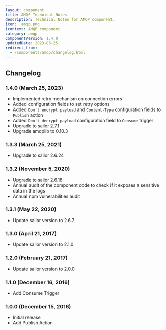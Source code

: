 ```yaml
---
layout: component
title: AMQP Technical Notes
description: Technical Notes for AMQP component.
icon:  amqp.png
icontext: AMQP component
category: amqp
ComponentVersion: 1.4.0
updatedDate: 2023-03-25
redirect_from:
  - /components/amqp/changelog.html
---
```


## Changelog

### 1.4.0 (March 25, 2023)

* Implemented retry mechanism on connection errors
* Added configuration fields to set retry options
* Added `Don't encrypt payload` and `Content-Type` configuration fields to `Publish` action
* Added `Don't decrypt payload` configuration field to `Consume` trigger
* Upgrade to sailor 2.7.1
* Upgrade amqplib to 0.10.3

### 1.3.3 (March 25, 2021)

* Upgrade to sailor 2.6.24

### 1.3.2 (November 5, 2020)

* Upgrade to sailor 2.6.18
* Annual audit of the component code to check if it exposes a sensitive data in the logs
* Annual npm vulnerabilities audit

### 1.3.1 (May 22, 2020)

* Update sailor version to 2.6.7

### 1.3.0 (April 21, 2017)

* Update sailor version to 2.1.0

### 1.2.0 (February 21, 2017)

* Update sailor version to 2.0.0

### 1.1.0 (December 16, 2016)

* Add Consume Trigger

### 1.0.0 (December 15, 2016)

* Initial release
* Add Publish Action

